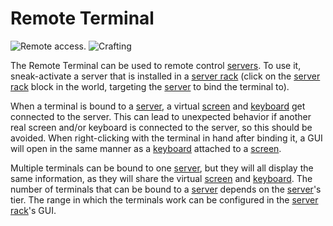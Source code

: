 # Remote Terminal

![Remote access.](oredict:oc:terminal)
![Crafting](img/terminal.png)

The Remote Terminal can be used to remote control [servers](server.md). To use it, sneak-activate a server that is installed in a [server rack](../block/serverRack.md) (click on the [server rack](../block/serverRack.md) block in the world, targeting the [server](server1.md) to bind the terminal to).

When a terminal is bound to a [server](server1.md), a virtual [screen](../block/screen1.md) and [keyboard](../block/keyboard.md) get connected to the server. This can lead to unexpected behavior if another real screen and/or keyboard is connected to the server, so this should be avoided. When right-clicking with the terminal in hand after binding it, a GUI will open in the same manner as a [keyboard](../block/keyboard.md) attached to a [screen](../block/screen1.md).

Multiple terminals can be bound to one [server](server1.md), but they will all display the same information, as they will share the virtual [screen](../block/screen1.md) and [keyboard](../block/keyboard.md). The number of terminals that can be bound to a [server](server1.md) depends on the [server](server1.md)'s tier. The range in which the terminals work can be configured in the [server rack](../block/serverRack.md)'s GUI.
